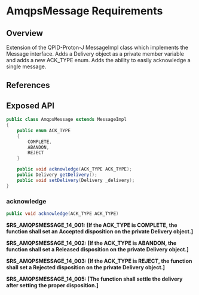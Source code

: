 # AmqpsMessage Requirements

## Overview

Extension of the QPID-Proton-J MessageImpl class which implements the Message interface. Adds a Delivery object as a private member variable and adds a new ACK_TYPE enum. Adds the ability to easily acknowledge a single message.

## References

## Exposed API

```java
public class AmqpsMessage extends MessageImpl
{
	public enum ACK_TYPE
	{
		COMPLETE,
		ABANDON,
		REJECT
	}

	public void acknowledge(ACK_TYPE ACK_TYPE);
	public Delivery getDelivery();
	public void setDelivery(Delivery _delivery);
}
```


### acknowledge

```java
public void acknowledge(ACK_TYPE ACK_TYPE)
```

**SRS_AMQPSMESSAGE_14_001: [**If the ACK_TYPE is COMPLETE, the function shall set an Accepted disposition on the private Delivery object.**]**

**SRS_AMQPSMESSAGE_14_002: [**If the ACK_TYPE is ABANDON, the function shall set a Released disposition on the private Delivery object.**]**

**SRS_AMQPSMESSAGE_14_003: [**If the ACK_TYPE is REJECT, the function shall set a Rejected disposition on the private Delivery object.**]**

**SRS_AMQPSMESSAGE_14_005: [**The function shall settle the delivery after setting the proper disposition.**]**